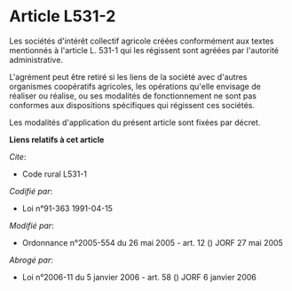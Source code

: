 # Article L531-2

Les sociétés d'intérêt collectif agricole créées conformément aux textes mentionnés à l'article L. 531-1 qui les régissent
sont agréées par l'autorité administrative.

L'agrément peut être retiré si les liens de la société avec d'autres organismes coopératifs agricoles, les opérations qu'elle
envisage de réaliser ou réalise, ou ses modalités de fonctionnement ne sont pas conformes aux dispositions spécifiques qui
régissent ces sociétés.

Les modalités d'application du présent article sont fixées par décret.

**Liens relatifs à cet article**

_Cite_:

  - Code rural L531-1

_Codifié par_:

  - Loi n°91-363 1991-04-15

_Modifié par_:

  - Ordonnance n°2005-554 du 26 mai 2005 - art. 12 () JORF 27 mai 2005

_Abrogé par_:

  - Loi n°2006-11 du 5 janvier 2006 - art. 58 () JORF 6 janvier 2006
